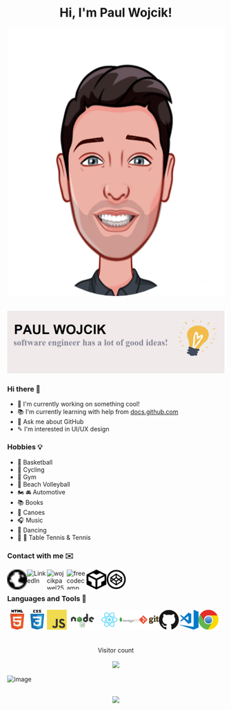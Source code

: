 <h1 align="center">Hi, I'm Paul Wojcik!</h1>
<p align="center"><img src="https://github.com/wojcikpawel/wojcikpawel/blob/master/Images/pw07.jpg" width="620px" height="620px" /></p>

<br />


<img src="https://github.com/wojcikpawel/wojcikpawel/blob/master/Images/pw04.jpg">

### Hi there 👋

-  💼 I'm currently working on something cool! 
-  📚 I'm currently learning with help from [docs.github.com](https://docs.github.com/)
-  💬 Ask me about GitHub
-  ✎ I'm interested in UI/UX design

### Hobbies 💡
- 🏀 Basketball
- 🚴 Cycling
- 💪 Gym
- 🏐 Beach Volleyball
- 🏍️ 🚘 Automotive
- 📚 Books
- 🛶 Canoes
- 🎧 Music
- 🕺 Dancing
- 🏓 🎾 Table Tennis & Tennis


### Contact with me ✉️

<img align="left" alt="codeSTACKr.com" width="46px" height="46px" src="https://raw.githubusercontent.com/iconic/open-iconic/master/svg/globe.svg" />
<a href="https://www.linkedin.com/in/pawel-wojcikk/" target="_blank"><img align="left" alt="LinkedIn" width="46px" height="46px" src="https://cdn.jsdelivr.net/npm/simple-icons@v3/icons/linkedin.svg"/> </a>

[<img align="left" alt="wojcikpawel25" width="46px" height="46px" src="https://cdn.jsdelivr.net/npm/simple-icons@v3/icons/gmail.svg" />](mailto:wojcikpawel25@gmail.com)


<a href="https://www.freecodecamp.org/wojcikpawel" target="_blank"><img align="left" alt="freecodecamp" width="46px" height="46px" src="https://cdn.jsdelivr.net/npm/simple-icons@v3/icons/freecodecamp.svg"/></a>

<a href="https://codesandbox.io/u/wojcikpawel" target="_blank"><img align="left" alt="codesandbox" width="46px" height="46px" src="https://github.com/wojcikpawel/wojcikpawel/blob/master/Images/codesandbox.jpg"/></a>


<a href="https://codepen.io/wojcikpawel" target="_blank"><img align="left" alt="codepen" width="46px" height="46px" src="https://github.com/wojcikpawel/wojcikpawel/blob/master/Images/codepen.jpg"/></a>

<br />
<br />



### Languages and Tools 🔧
[comment]: <> (This is a comment, it will not be included)


<img align="left" alt="HTML5" width="46px" height="46px" src="https://raw.githubusercontent.com/github/explore/80688e429a7d4ef2fca1e82350fe8e3517d3494d/topics/html/html.png" />
<img align="left" alt="CSS3" width="46px" height="46px" src="https://raw.githubusercontent.com/github/explore/80688e429a7d4ef2fca1e82350fe8e3517d3494d/topics/css/css.png" />
<img align="left" alt="JavaScript" width="46px" height="46px" src="https://raw.githubusercontent.com/github/explore/80688e429a7d4ef2fca1e82350fe8e3517d3494d/topics/javascript/javascript.png" />

<img align="left" alt="NODEJS" width="76px" height="46px" src="https://github.com/wojcikpawel/wojcikpawel/blob/master/Images/nodejs.png" />

<img align="left" alt="React" width="46px" height="46px" src="https://raw.githubusercontent.com/github/explore/80688e429a7d4ef2fca1e82350fe8e3517d3494d/topics/react/react.png" />

<img align="left" alt="MongoDB" width="46px" height="46px"  src="https://raw.githubusercontent.com/github/explore/80688e429a7d4ef2fca1e82350fe8e3517d3494d/topics/mongodb/mongodb.png" />

<img align="left" alt="Git" width="46px" height="46px" src="https://raw.githubusercontent.com/github/explore/80688e429a7d4ef2fca1e82350fe8e3517d3494d/topics/git/git.png" />
<img align="left" alt="GitHub" width="46px" height="46px" src="https://raw.githubusercontent.com/github/explore/78df643247d429f6cc873026c0622819ad797942/topics/github/github.png" />


<img align="left" alt="Visual Studio Code" width="46px" height="46px" src="https://raw.githubusercontent.com/github/explore/80688e429a7d4ef2fca1e82350fe8e3517d3494d/topics/visual-studio-code/visual-studio-code.png" />

<img align="left" alt="Visual Studio Code" width="46px" height="46px" src="https://github.com/wojcikpawel/wojcikpawel/blob/master/Images/chrome.jpg" />



[comment]: <> (<img align="left" alt="Sass" width="46px" height="46px" src="https://raw.githubusercontent.com/github/explore/80688e429a7d4ef2fca1e82350fe8e3517d3494d/topics/sass/sass.png" />)
[comment]: <> (<img align="left" alt="Gatsby" width="46px" height="46px" src="https://raw.githubusercontent.com/github/explore/e94815998e4e0713912fed477a1f346ec04c3da2/topics/gatsby/gatsby.png" />)

[comment]: <> (<img align="left" alt="GraphQL" width="46px" height="46px" src="https://raw.githubusercontent.com/github/explore/80688e429a7d4ef2fca1e82350fe8e3517d3494d/topics/graphql/graphql.png" />)

[comment]: <> (<img align="left" alt="Deno" width="46px" height="46px" src="https://raw.githubusercontent.com/github/explore/361e2821e2dea67711cde99c9c40ed357061cf27/topics/deno/deno.png" />)
[comment]: <> (<img align="left" alt="SQL" width="46px" height="46px" src="https://raw.githubusercontent.com/github/explore/80688e429a7d4ef2fca1e82350fe8e3517d3494d/topics/sql/sql.png" />)
[comment]: <> (<img align="left" alt="MySQL" width="46px" height="46px" src="https://raw.githubusercontent.com/github/explore/80688e429a7d4ef2fca1e82350fe8e3517d3494d/topics/mysql/mysql.png" />)
[comment]: <> (<img align="left" alt="HTML5" width="46px" height="46px" src="https://raw.githubusercontent.com/github/explore/80688e429a7d4ef2fca1e82350fe8e3517d3494d/topics/terminal/terminal.png" />)
[comment]: <> (This is a comment, it will not be included)


<p align="center"> 
  <br>
  <br>
  <br>
  <br>
  <br>
  Visitor count<br>
  <br>
  <img src="https://profile-counter.glitch.me/sagar-viradiya/count.svg" />
  
 [comment]: <More Information> (https://wojcik-pawel-counter.glitch.me/wojcikpawel/count.svg) 
 
 
</p>


![image](https://github.com/saadeghi/saadeghi/blob/master/dino.gif)

<p align="center"> 
  <br>
  <img src="https://github-readme-stats.vercel.app/api?username=wojcikpawel&show_icons=true&theme=gruvbox&include_all_commits=true&count_private=true&layout=default" />
 
</p>

[comment]: <[![Paweł Wójcik's github stats](https://github-readme-stats.vercel.app/api?username=wojcikpawel&show_icons=true&theme=gruvbox&include_all_commits=true&count_private=true&layout=default)](https://github.com/wojcikpawel/github-readme-stats)>

[comment]: <More Information> (https://github.com/anuraghazra/github-readme-stats)

[comment]: <[![Top Langs](https://github-readme-stats.vercel.app/api/top-langs/?username=wojcikpawel&layout=default&bg_color=FFA07A)](https://github.com/wojcikpawel/github-readme-stats)> 
